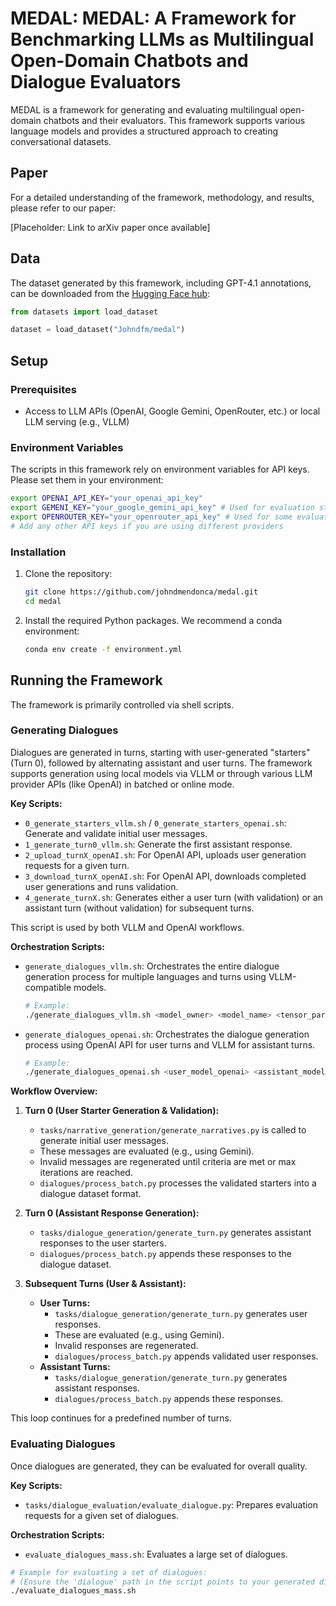 # MEDAL: MEDAL: A Framework for Benchmarking LLMs as Multilingual Open-Domain Chatbots and Dialogue Evaluators

MEDAL is a framework for generating and evaluating multilingual open-domain chatbots and their evaluators. This framework supports various language models and provides a structured approach to creating conversational datasets.

## Paper

For a detailed understanding of the framework, methodology, and results, please refer to our paper:

[Placeholder: Link to arXiv paper once available]

## Data

The dataset generated by this framework, including GPT-4.1 annotations, can be downloaded from the [Hugging Face hub](https://huggingface.co/datasets/Johndfm/medal):
```python
from datasets import load_dataset

dataset = load_dataset("Johndfm/medal")
```

## Setup

### Prerequisites

*   Access to LLM APIs (OpenAI, Google Gemini, OpenRouter, etc.) or local LLM serving (e.g., VLLM)

### Environment Variables

The scripts in this framework rely on environment variables for API keys. Please set them in your environment:

```bash
export OPENAI_API_KEY="your_openai_api_key"
export GEMENI_KEY="your_google_gemini_api_key" # Used for evaluation steps
export OPENROUTER_KEY="your_openrouter_api_key" # Used for some evaluation scripts
# Add any other API keys if you are using different providers
```

### Installation

1.  Clone the repository:
    ```bash
    git clone https://github.com/johndmendonca/medal.git
    cd medal
    ```

2.  Install the required Python packages. We recommend a conda environment:
    ```bash
    conda env create -f environment.yml
    ```

## Running the Framework

The framework is primarily controlled via shell scripts.

### Generating Dialogues

Dialogues are generated in turns, starting with user-generated "starters" (Turn 0), followed by alternating assistant and user turns. The framework supports generation using local models via VLLM or through various LLM provider APIs (like OpenAI) in batched or online mode.

**Key Scripts:**

*   `0_generate_starters_vllm.sh` / `0_generate_starters_openai.sh`: Generate and validate initial user messages.
*   `1_generate_turn0_vllm.sh`: Generate the first assistant response.
*   `2_upload_turnX_openAI.sh`: For OpenAI API, uploads user generation requests for a given turn.
*   `3_download_turnX_openAI.sh`: For OpenAI API, downloads completed user generations and runs validation.
*   `4_generate_turnX.sh`: Generates either a user turn (with validation) or an assistant turn (without validation) for subsequent turns. 

This script is used by both VLLM and OpenAI workflows.

**Orchestration Scripts:**

*   `generate_dialogues_vllm.sh`: Orchestrates the entire dialogue generation process for multiple languages and turns using VLLM-compatible models.
    ```bash
    # Example:
    ./generate_dialogues_vllm.sh <model_owner> <model_name> <tensor_parallel_size>
    ```

*   `generate_dialogues_openai.sh`: Orchestrates the dialogue generation process using OpenAI API for user turns and VLLM for assistant turns.
    ```bash
    # Example:
    ./generate_dialogues_openai.sh <user_model_openai> <assistant_model_owner_vllm> <assistant_model_name_vllm> <tensor_parallel_size_vllm>
    ```

**Workflow Overview:**

1.  **Turn 0 (User Starter Generation & Validation):**
    *   `tasks/narrative_generation/generate_narratives.py` is called to generate initial user messages.
    *   These messages are evaluated (e.g., using Gemini).
    *   Invalid messages are regenerated until criteria are met or max iterations are reached.
    *   `dialogues/process_batch.py` processes the validated starters into a dialogue dataset format.

2.  **Turn 0 (Assistant Response Generation):**
    *   `tasks/dialogue_generation/generate_turn.py` generates assistant responses to the user starters.
    *   `dialogues/process_batch.py` appends these responses to the dialogue dataset.

3.  **Subsequent Turns (User & Assistant):**
    *   **User Turns:**
        *   `tasks/dialogue_generation/generate_turn.py` generates user responses.
        *   These are evaluated (e.g., using Gemini).
        *   Invalid responses are regenerated.
        *   `dialogues/process_batch.py` appends validated user responses.
    *   **Assistant Turns:**
        *   `tasks/dialogue_generation/generate_turn.py` generates assistant responses.
        *   `dialogues/process_batch.py` appends these responses.

This loop continues for a predefined number of turns.

### Evaluating Dialogues

Once dialogues are generated, they can be evaluated for overall quality.

**Key Scripts:**

*   `tasks/dialogue_evaluation/evaluate_dialogue.py`: Prepares evaluation requests for a given set of dialogues.

**Orchestration Scripts:**

*   `evaluate_dialogues_mass.sh`: Evaluates a large set of dialogues.

```bash
# Example for evaluating a set of dialogues:
# (Ensure the 'dialogue' path in the script points to your generated dialogues)
./evaluate_dialogues_mass.sh
```